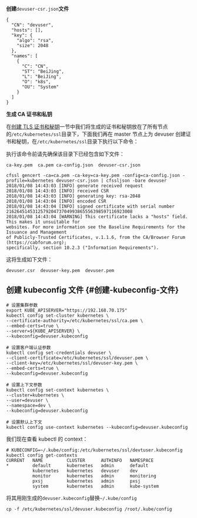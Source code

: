 **创建**`devuser-csr.json`**文件**

```
{
  "CN": "devuser",
  "hosts": [],
  "key": {
    "algo": "rsa",
    "size": 2048
  },
  "names": [
    {
      "C": "CN",
      "ST": "BeiJing",
      "L": "BeiJing",
      "O": "k8s",
      "OU": "System"
    }
  ]
}
```

**生成 CA 证书和私钥**

在[创建 TLS 证书和秘钥](/1bu-shu-zhi-nan/10-zi-qian-fa-zheng-shu.md)一节中我们将生成的证书和秘钥放在了所有节点的`/etc/kubernetes/ssl`目录下，下面我们再在 master 节点上为 devuser 创建证书和秘钥，在`/etc/kubernetes/ssl`目录下执行以下命令：

执行该命令前请先确保该目录下已经包含如下文件：

```
ca-key.pem  ca.pem ca-config.json  devuser-csr.json
```

```
cfssl gencert -ca=ca.pem -ca-key=ca-key.pem -config=ca-config.json -profile=kubernetes devuser-csr.json | cfssljson -bare devuser
2018/01/08 14:43:03 [INFO] generate received request
2018/01/08 14:43:03 [INFO] received CSR
2018/01/08 14:43:03 [INFO] generating key: rsa-2048
2018/01/08 14:43:04 [INFO] encoded CSR
2018/01/08 14:43:04 [INFO] signed certificate with serial number 216264514531257920473704993865556398597116923008
2018/01/08 14:43:04 [WARNING] This certificate lacks a "hosts" field. This makes it unsuitable for
websites. For more information see the Baseline Requirements for the Issuance and Management
of Publicly-Trusted Certificates, v.1.1.6, from the CA/Browser Forum (https://cabforum.org);
specifically, section 10.2.3 ("Information Requirements").
```

这将生成如下文件：

```
devuser.csr  devuser-key.pem  devuser.pem
```

## 创建 kubeconfig 文件 {#创建-kubeconfig-文件}

```
# 设置集群参数
export KUBE_APISERVER="https://192.168.70.175"
kubectl config set-cluster kubernetes \
--certificate-authority=/etc/kubernetes/ssl/ca.pem \
--embed-certs=true \
--server=${KUBE_APISERVER} \
--kubeconfig=devuser.kubeconfig

# 设置客户端认证参数
kubectl config set-credentials devuser \
--client-certificate=/etc/kubernetes/ssl/devuser.pem \
--client-key=/etc/kubernetes/ssl/devuser-key.pem \
--embed-certs=true \
--kubeconfig=devuser.kubeconfig

# 设置上下文参数
kubectl config set-context kubernetes \
--cluster=kubernetes \
--user=devuser \
--namespace=dev \
--kubeconfig=devuser.kubeconfig

# 设置默认上下文
kubectl config use-context kubernetes --kubeconfig=devuser.kubeconfig
```

我们现在查看 kubectl 的 context：

```
# KUBECONFIG=~/.kube/config:/etc/kubernetes/ssl/devtuser.kubeconfig kubectl config get-contexts
CURRENT   NAME         CLUSTER      AUTHINFO   NAMESPACE
*         default      kubernetes   admin      default
          kubernetes   kubernetes   devuser    dev
          monitor      kubernetes   admin      monitoring
          pxsj         kubernetes   admin      pxsj
          system       kubernetes   admin      kube-system
```

将其用刚生成的`devuser.kubeconfig`替换`~/.kube/config`

```
cp -f /etc/kubernetes/ssl/devuser.kubeconfig /root/.kube/config
```



